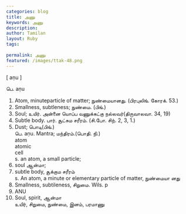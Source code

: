 ```yaml
---
categories: blog
title: அணு
keywords: அணு
description: 
author: Tamilan
layout: Ruby
tags: 
 
permalink: அணு
featured: /images/ttak-48.png
---
```

  
[ aṇu ]  
  
பெ. aṇu  
1. Atom, minuteparticle of matter; நுண்மையானது. (பிரபுலிங். கோரக். 53.)  
2. Smallness, subtleness; நுண்மை. (பிங்.)  
3. Soul; உயிர். அன்னை யொப்ப வணுக்கட்கு நல்லவர்(திருவாலவா. 34, 19)  
4. Subtle body. பார். சூட்சும சரீரம். (சி.போ. சிற். 2, 3, 1.)  
5. Dust; பொடி(பிங்.)  
பெ. aṇu. Mantra; மந்திரம்.(பொதி. நி.)  
atom  
atomic  
cell  
s. an atom, a small particle;  
2. soul ஆன்மா;  
3. subtle body, சூக்கும சரீரம்  
s. An atom, a minute or elementary particle of matter, நுண்மையா னது  
2. Smallness, subtileness, சிறுமை. Wils. p  
15. ANU  
3. Soul, spirit, ஆன்மா  
உயிர், சிறுமை, நுண்மை, இனம், பரமாணு